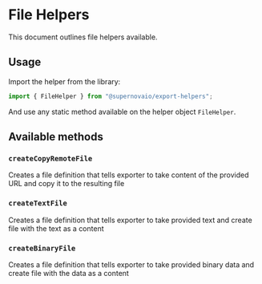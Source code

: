 # File Helpers

This document outlines file helpers available.

## Usage

Import the helper from the library:

```typescript
import { FileHelper } from "@supernovaio/export-helpers";
```

And use any static method available on the helper object `FileHelper`.

## Available methods

### **`createCopyRemoteFile`**

Creates a file definition that tells exporter to take content of the provided URL and copy it to the resulting file

### **`createTextFile`**

Creates a file definition that tells exporter to take provided text and create file with the text as a content

### **`createBinaryFile`**

Creates a file definition that tells exporter to take provided binary data and create file with the data as a content